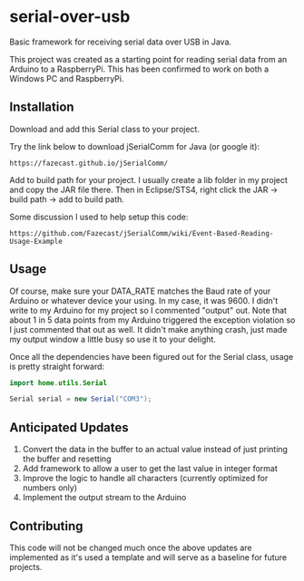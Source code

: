 # serial-over-usb
Basic framework for receiving serial data over USB in Java.

This project was created as a starting point for reading serial data from an Arduino
to a RaspberryPi. This has been confirmed to work on both a Windows PC and RaspberryPi.

## Installation

Download and add this Serial class to your project. 

Try the link below to download jSerialComm for Java (or google it):
```
https://fazecast.github.io/jSerialComm/
```
Add to build path for your project. I usually create a lib folder in my project and copy the
JAR file there. Then in Eclipse/STS4, right click the JAR -> build path -> add to build path.


Some discussion I used to help setup this code: 
```
https://github.com/Fazecast/jSerialComm/wiki/Event-Based-Reading-Usage-Example
```

## Usage
Of course, make sure your DATA_RATE matches the Baud rate of your Arduino or whatever device your using. In my case,
it was 9600. I didn't write to my Arduino for my project so I commented "output" out. 
Note that about 1 in 5 data points from my Arduino triggered the exception violation so I just commented that out as well.
It didn't make anything crash, just made my output window a little busy so use it to your delight.

Once all the dependencies have been figured out for the Serial class, usage is pretty straight forward:

```java
import home.utils.Serial

Serial serial = new Serial("COM3");
```

## Anticipated Updates
1. Convert the data in the buffer to an actual value instead of just printing the buffer and resetting
2. Add framework to allow a user to get the last value in integer format
3. Improve the logic to handle all characters (currently optimized for numbers only)
4. Implement the output stream to the Arduino

## Contributing
This code will not be changed much once the above updates are implemented as it's used a template and will serve as
a baseline for future projects. 
